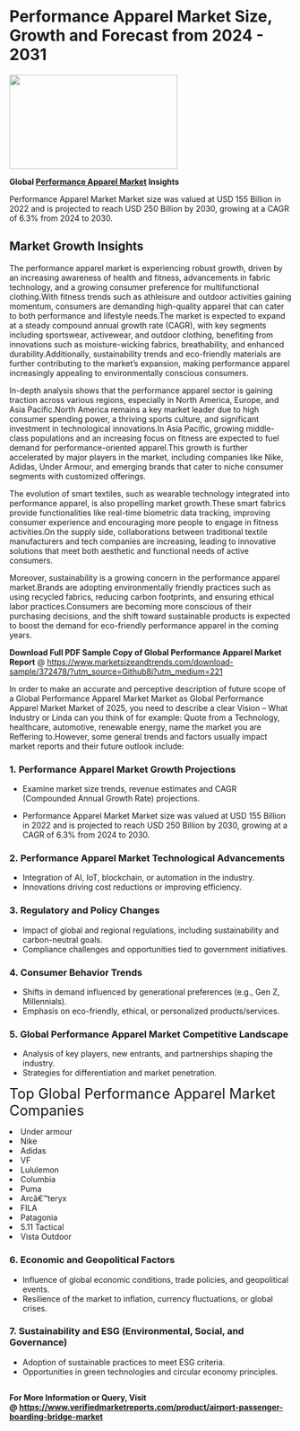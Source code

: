 <H1>Performance Apparel Market Size, Growth and Forecast from 2024 - 2031</H1><img class="aligncenter size-medium wp-image-584254" src="https://thirdeyenews.in/wp-content/uploads/2024/09/Global-Market-Research-300x168.jpeg" alt="" width="300" height="168" /><p><strong>Global&nbsp;<a href="https://www.marketsizeandtrends.com/download-sample/372478/?utm_source=Github8j?utm_medium=221">Performance Apparel Market</a> Insights</strong></p><p>Performance Apparel Market Market size was valued at USD 155 Billion in 2022 and is projected to reach USD 250 Billion by 2030, growing at a CAGR of 6.3% from 2024 to 2030.</p><p><h2>Market Growth Insights</h2> <p>The performance apparel market is experiencing robust growth, driven by an increasing awareness of health and fitness, advancements in fabric technology, and a growing consumer preference for multifunctional clothing.With fitness trends such as athleisure and outdoor activities gaining momentum, consumers are demanding high-quality apparel that can cater to both performance and lifestyle needs.The market is expected to expand at a steady compound annual growth rate (CAGR), with key segments including sportswear, activewear, and outdoor clothing, benefiting from innovations such as moisture-wicking fabrics, breathability, and enhanced durability.Additionally, sustainability trends and eco-friendly materials are further contributing to the market’s expansion, making performance apparel increasingly appealing to environmentally conscious consumers.</p> <p>In-depth analysis shows that the performance apparel sector is gaining traction across various regions, especially in North America, Europe, and Asia Pacific.North America remains a key market leader due to high consumer spending power, a thriving sports culture, and significant investment in technological innovations.In Asia Pacific, growing middle-class populations and an increasing focus on fitness are expected to fuel demand for performance-oriented apparel.This growth is further accelerated by major players in the market, including companies like Nike, Adidas, Under Armour, and emerging brands that cater to niche consumer segments with customized offerings.</p> <p>The evolution of smart textiles, such as wearable technology integrated into performance apparel, is also propelling market growth.These smart fabrics provide functionalities like real-time biometric data tracking, improving consumer experience and encouraging more people to engage in fitness activities.On the supply side, collaborations between traditional textile manufacturers and tech companies are increasing, leading to innovative solutions that meet both aesthetic and functional needs of active consumers.</p> <p>Moreover, sustainability is a growing concern in the performance apparel market.Brands are adopting environmentally friendly practices such as using recycled fabrics, reducing carbon footprints, and ensuring ethical labor practices.Consumers are becoming more conscious of their purchasing decisions, and the shift toward sustainable products is expected to boost the demand for eco-friendly performance apparel in the coming years.</p> <p><span class=""><strong>Download Full PDF Sample Copy of Global Performance Apparel Market Report</strong> @ <a href="https://www.marketsizeandtrends.com/download-sample/372478/?utm_source=Github8j?utm_medium=221" target="_blank">https://www.marketsizeandtrends.com/download-sample/372478/?utm_source=Github8j?utm_medium=221</a></span></p><p>In order to make an accurate and perceptive description of future scope of a Global&nbsp;Performance Apparel Market Market as Global&nbsp;Performance Apparel Market Market of 2025, you need to describe a clear Vision &ndash; What Industry or Linda can you think of for example: Quote from a Technology, healthcare, automotive, renewable energy, name the market you are Reffering to.However, some general trends and factors usually impact market reports and their future outlook include:</p><h3>1.&nbsp;<strong>Performance Apparel Market Growth Projections</strong></h3><ul><li>Examine market size trends, revenue estimates and CAGR (Compounded Annual Growth Rate) projections.</li><li><p>Performance Apparel Market Market size was valued at USD 155 Billion in 2022 and is projected to reach USD 250 Billion by 2030, growing at a CAGR of 6.3% from 2024 to 2030.</p></li></ul><h3>2.&nbsp;<strong>Performance Apparel Market Technological Advancements</strong></h3><ul><li>Integration of AI, IoT, blockchain, or automation in the industry.</li><li>Innovations driving cost reductions or improving efficiency.</li></ul><h3>3.&nbsp;<strong>Regulatory and Policy Changes</strong></h3><ul><li>Impact of global and regional regulations, including sustainability and carbon-neutral goals.</li><li>Compliance challenges and opportunities tied to government initiatives.</li></ul><h3>4.&nbsp;<strong>Consumer Behavior Trends</strong></h3><ul><li>Shifts in demand influenced by generational preferences (e.g., Gen Z, Millennials).</li><li>Emphasis on eco-friendly, ethical, or personalized products/services.</li></ul><h3>5.&nbsp;<strong>Global Performance Apparel Market Competitive Landscape</strong></h3><ul><li>Analysis of key players, new entrants, and partnerships shaping the industry.</li><li>Strategies for differentiation and market penetration.</li></ul><p data-pm-slice="1 1 []"><span style="color: inherit; font-family: inherit; font-size: 25px;">Top Global Performance Apparel Market Companies</span></p><div class="" data-test-id=""><p><li>Under armour</li><li> Nike</li><li> Adidas</li><li> VF</li><li> Lululemon</li><li> Columbia</li><li> Puma</li><li> Arcâ€™teryx</li><li> FILA</li><li> Patagonia</li><li> 5.11 Tactical</li><li> Vista Outdoor</li></p></div><h3>6.&nbsp;<strong>Economic and Geopolitical Factors</strong></h3><ul><li>Influence of global economic conditions, trade policies, and geopolitical events.</li><li>Resilience of the market to inflation, currency fluctuations, or global crises.</li></ul><h3>7.&nbsp;<strong>Sustainability and ESG (Environmental, Social, and Governance)</strong></h3><ul><li>Adoption of sustainable practices to meet ESG criteria.</li><li>Opportunities in green technologies and circular economy principles.</li></ul><h2><strong style="font-size: 14px;">For More Information or Query, Visit @&nbsp;</strong><a style="background-color: #ffffff; font-size: 14px;" href="https://www.marketsizeandtrends.com/report/performance-apparel-market/" target="_blank">https://www.verifiedmarketreports.com/product/airport-passenger-boarding-bridge-market</a></h2>